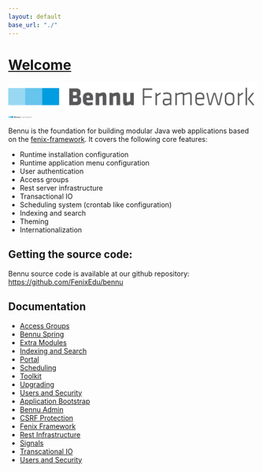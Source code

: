 ```yaml
---
layout: default
base_url: "./"
---
```



# [**Welcome**](./bennu.md)

![image1](assets/bennu.png)
<img src="assets/bennu.png" width="48">

Bennu is the foundation for building modular Java web applications based on the [fenix-framework](http://fenix-framework.github.io/). It covers the following core features:
* Runtime installation configuration
* Runtime application menu configuration
* User authentication
* Access groups
* Rest server infrastructure
* Transactional IO
* Scheduling system (crontab like configuration)
* Indexing and search
* Theming
* Internationalization

## Getting the source code:
Bennu source code is available at our github repository: https://github.com/FenixEdu/bennu

## Documentation

* [Access Groups][Access Groups]
* [Bennu Spring][Bennu Spring]
* [Extra Modules][Extra Modules]
* [Indexing and Search][Indexing and Search]
* [Portal][Portal]
* [Scheduling][Scheduling]
* [Toolkit][Toolkit]
* [Upgrading][Upgrading]
* [Users and Security][Users and Security]
* [Application Bootstrap][Application Bootstrap]
* [Bennu Admin][Bennu Admin]
* [CSRF Protection][CSRF Protection]
* [Fenix Framework][Fenix Framework]
* [Rest Infrastructure][Rest Infrastructure]
* [Signals][Signals]
* [Transcational IO][Transcational IO]
* [Users and Security][Users and Security]



[Access Groups]: access-groups/access-groups
[Bennu Spring]: bennu-spring/bennu-spring
[Extra Modules]: extra-modules/extra-modules
[Indexing and Search]: indexing-and-search/indexing-and-search
[Portal]: portal/portal
[Scheduling]: scheduling/scheduling
[Toolkit]: toolkit/toolkit
[Upgrading]: upgrading/upgrading
[Users and Security]: users-and-security_prior-bennu4/users-and-security_prior-bennu4
[Application Bootstrap]: application-bootstrap/application-bootstrap
[Bennu Admin]: bennu-admin/bennu-admin
[CSRF Protection]: csrf-protection/csrf-protection
[Fenix Framework]: fenix-framework/fenix-framework
[Rest Infrastructure]: rest-infrastructure/rest-infrastructure
[Signals]: signals/signals
[Transcational IO]: transactional-io/transactional-io
[Users and Security]: users-and-security/users-and-security


